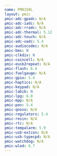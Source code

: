 ```yaml
---
name: PM8150L
layout: pmic
pmic-adc-gpadc: N/A
pmic-adc-iadc: N/A
pmic-adc-rradc: N/A
pmic-adc-thermal: 5.12
pmic-adc-touch: N/A
pmic-adc-vadc: 5.4
pmic-audiocodec: N/A
pmic-bms: N
pmic-clkdiv: N
pmic-coincell: N/A
pmic-eusb2repeat: N/A
pmic-flash: 6.4
pmic-fuelgauge: N/A
pmic-gpio: 5.4
pmic-haptics: N/A
pmic-keypad: N/A
pmic-labib: N
pmic-lpg: 6.0
pmic-mpp: N/A
pmic-pon: 5.4
pmic-qnovo: N/A
pmic-regulators: 5.4
pmic-resin: N/A
pmic-rtc: N/A
pmic-tempalarm: 5.9
pmic-usb-extcon: N/A
pmic-usb-typecpd: N/A
pmic-watchdog: N/A
pmic-wled: 6.7
---
```


